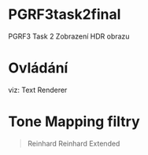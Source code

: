 # PGRF3task2final
PGRF3 Task 2 Zobrazení HDR obrazu

# Ovládání 
viz: Text Renderer

# Tone Mapping filtry
> Reinhard
> Reinhard Extended
